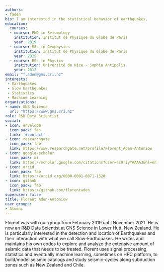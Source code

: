 ```yaml
---
authors:
- faden
bio: I am interested in the statistical behavior of earthquakes.
education:
  courses:
  - course: PhD in Seismology
    institution: Institut de Physique du Globe de Paris
    year: 2019
  - course: MSc in Geophysics
    institution: Institut de Physique du Globe de Paris
    year: 2015
  - course: BSc in Physics
    institution: Université de Nice - Sophia Antipolis
    year: 2012
email: "f.aden@gns.cri.nz"
interests:
 - Earthquakes
 - Slow Earthquakes
 - Statistics
 - Machine Learning
organizations:
- name: GNS Science
  url: "https://www.gns.cri.nz"
role: R&D Data Scientist
social:
- icon: envelope
  icon_pack: fas
  link: '#contact'
- icon: researchgate
  icon_pack: fab
  link: https://www.researchgate.net/profile/Florent_Aden-Antoniow
- icon: google-scholar
  icon_pack: ai
  link: https://scholar.google.com/citations?user=ac9riyYAAAAJ&hl=en
- icon: orcid
  icon_pack: fab
  link: https://orcid.org/0000-0001-8071-1520
- icon: github
  icon_pack: fab
  link: https://github.com/florentaden
superuser: false
title: Florent Aden-Antoniow
user_groups:
- Alumni
---
```


Florent was with our group from February 2019 until November 2021.
He is now an R&D Data Scientist at GNS Science in Lower Hutt, New Zealand.
He is particularly interested in the detection and location of Earthquakes and
their interaction with what we call Slow-Earthquakes. He writes and maintains his own
codes to explore and analyze the extensive amount of seismic data that needs to be
treated. Florent uses signal processing, statistics and eventually machine learning, sometimes on HPC platform, to build/model seismic catalogs and study seismic-cycles along subduction zones such as New Zealand and Chile.
